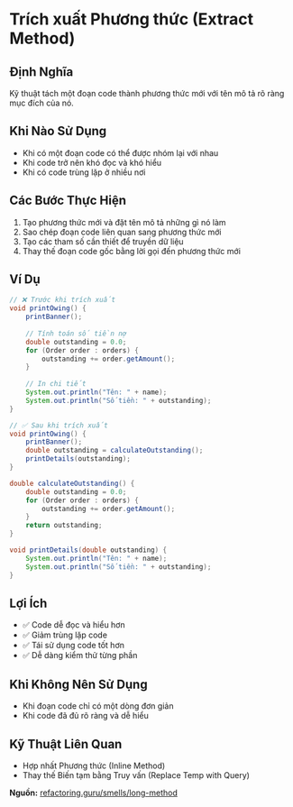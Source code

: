 # **Trích xuất Phương thức (Extract Method)**

## **Định Nghĩa**
Kỹ thuật tách một đoạn code thành phương thức mới với tên mô tả rõ ràng mục đích của nó.

## **Khi Nào Sử Dụng**
- Khi có một đoạn code có thể được nhóm lại với nhau
- Khi code trở nên khó đọc và khó hiểu
- Khi có code trùng lặp ở nhiều nơi

## **Các Bước Thực Hiện**
1. Tạo phương thức mới và đặt tên mô tả những gì nó làm
2. Sao chép đoạn code liên quan sang phương thức mới
3. Tạo các tham số cần thiết để truyền dữ liệu
4. Thay thế đoạn code gốc bằng lời gọi đến phương thức mới

## **Ví Dụ**
```java
// ❌ Trước khi trích xuất
void printOwing() {
    printBanner();
    
    // Tính toán số tiền nợ
    double outstanding = 0.0;
    for (Order order : orders) {
        outstanding += order.getAmount();
    }
    
    // In chi tiết
    System.out.println("Tên: " + name);
    System.out.println("Số tiền: " + outstanding);
}

// ✅ Sau khi trích xuất
void printOwing() {
    printBanner();
    double outstanding = calculateOutstanding();
    printDetails(outstanding);
}

double calculateOutstanding() {
    double outstanding = 0.0;
    for (Order order : orders) {
        outstanding += order.getAmount();
    }
    return outstanding;
}

void printDetails(double outstanding) {
    System.out.println("Tên: " + name);
    System.out.println("Số tiền: " + outstanding);
}
```

## **Lợi Ích**
- ✅ Code dễ đọc và hiểu hơn
- ✅ Giảm trùng lặp code
- ✅ Tái sử dụng code tốt hơn
- ✅ Dễ dàng kiểm thử từng phần

## **Khi Không Nên Sử Dụng**
- Khi đoạn code chỉ có một dòng đơn giản
- Khi code đã đủ rõ ràng và dễ hiểu

## **Kỹ Thuật Liên Quan**
- Hợp nhất Phương thức (Inline Method)
- Thay thế Biến tạm bằng Truy vấn (Replace Temp with Query)

**Nguồn:** [refactoring.guru/smells/long-method](https://refactoring.guru/smells/long-method)
